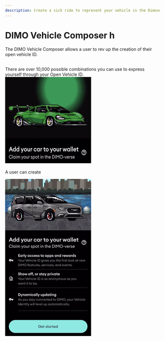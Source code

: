 ```yaml
---
description: Create a sick ride to represent your vehicle in the Dimoverse
---
```


# DIMO Vehicle Composer h

The DIMO Vehicle Composer allows a user to rev up the creation of their open vehicle ID.

\
There are over 10,000 possible combinations you can use to express yourself through your Open Vehicle ID.  <img src="../.gitbook/assets/image0.gif" alt="" data-size="line">\
\
A user can create&#x20;

![Customization options for the DIMO composer](../.gitbook/assets/image22.gif)
